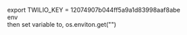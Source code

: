 export TWILIO_KEY = 12074907b044ff5a9a1d83998aaf8abe
<br>
env
<br>
then set variable to, os.enviton.get("")
<br>

